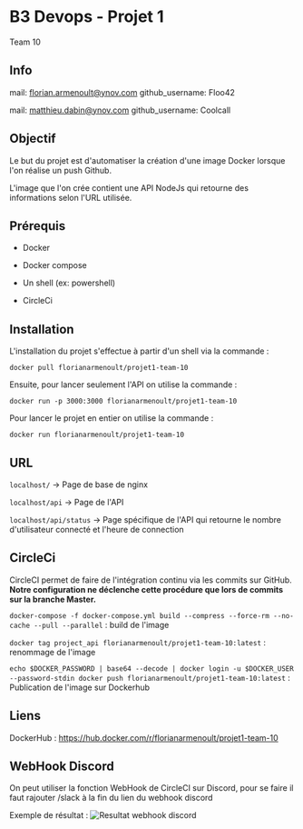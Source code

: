 
# B3 Devops - Projet 1

Team 10

## Info

mail: florian.armenoult@ynov.com
github_username: Floo42

mail: matthieu.dabin@ynov.com
github_username: Coolcall

## Objectif

Le but du projet est d'automatiser la création d'une image Docker lorsque l'on réalise un push Github.

L'image que l'on crée contient une API NodeJs qui retourne des informations selon l'URL utilisée.

## Prérequis

-   Docker

-   Docker compose

-   Un shell (ex: powershell)

-   CircleCi

## Installation

L'installation du projet s'effectue à partir d'un shell via la commande :

`docker pull florianarmenoult/projet1-team-10`

Ensuite, pour lancer seulement l'API on utilise la commande :

`docker run -p 3000:3000 florianarmenoult/projet1-team-10`

Pour lancer le projet en entier on utilise la commande :

`docker run florianarmenoult/projet1-team-10`

## URL

`localhost/` → Page de base de nginx

`localhost/api` → Page de l'API

`localhost/api/status` → Page spécifique de l'API qui retourne le nombre d'utilisateur connecté et l'heure de connection

## CircleCi

CircleCI permet de faire de l'intégration continu via les commits sur GitHub.
**Notre configuration ne déclenche cette procédure que lors de commits sur la branche Master.**

`docker-compose -f docker-compose.yml build --compress --force-rm --no-cache --pull --parallel` : build de l'image

`docker tag project_api florianarmenoult/projet1-team-10:latest` : renommage de l'image

`echo $DOCKER_PASSWORD | base64 --decode | docker login -u $DOCKER_USER --password-stdin docker push florianarmenoult/projet1-team-10:latest` : Publication de l'image sur Dockerhub



## Liens

DockerHub : https://hub.docker.com/r/florianarmenoult/projet1-team-10

## WebHook Discord

On peut utiliser la fonction WebHook de CircleCI sur Discord, pour se faire il faut rajouter /slack à la fin du lien du webhook discord

Exemple de résultat : ![Resultat webhook discord](https://i.imgur.com/keegUQU.png)
